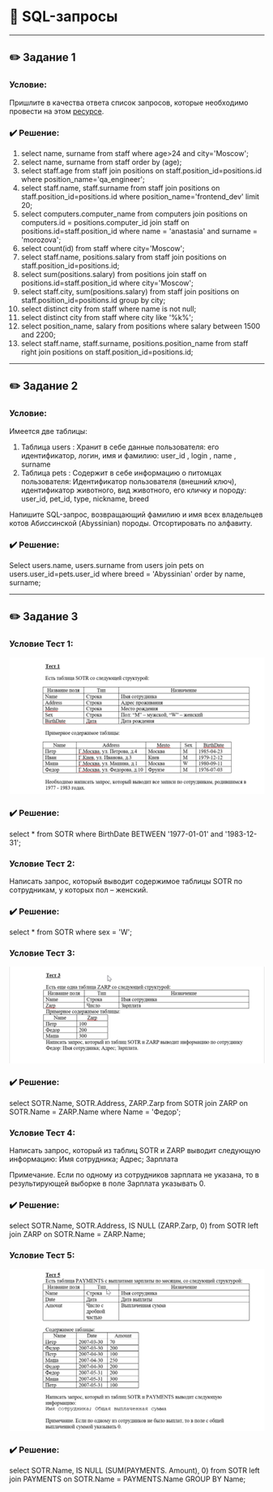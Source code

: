 # 📝 SQL-запросы

---

## ✏️ Задание 1
### Условие: 
Пришлите в качества ответа список запросов, которые необходимо провести на этом [ресурсе](https://qastudio.notion.site/SQL-1459cf7d33c64a0a872e80459d3c9aec).

### ✔️ Решение:
1. select name, surname from staff where age>24 and city='Moscow';
2. select name, surname from staff order by (age);
3. select staff.age from staff join positions on staff.position_id=positions.id where position_name='qa_engineer';
4. select staff.name, staff.surname from staff join positions on staff.position_id=positions.id where position_name='frontend_dev' limit 20;
5. select computers.computer_name from computers join positions on computers.id = positions.computer_id join staff on positions.id=staff.position_id where name = 'anastasia' and surname = 'morozova';
6. select count(id) from staff where city='Moscow';
7. select staff.name, positions.salary from staff join positions on staff.position_id=positions.id;
8. select sum(positions.salary) from positions join staff on positions.id=staff.position_id where city='Moscow';
9. select staff.city, sum(positions.salary) from staff join positions on staff.position_id=positions.id group by city;
10. select distinct city from staff where name is not null;
11. select distinct city from staff where city like '%k%';
12. select position_name, salary from positions where salary between 1500 and 2200;
13. select staff.name, staff.surname, positions.position_name from staff right join positions on staff.position_id=positions.id;

---

## ✏️ Задание 2
### Условие: 
Имеется две таблицы:

1. Таблица users : Хранит в себе данные пользователя: его идентификатор, логин, имя и фамилию: user_id , login , name , surname
2. Таблица pets : Содержит в себе информацию о питомцах пользователя: Идентификатор пользователя (внешний ключ), идентификатор животного, вид животного, его кличку и породу: user_id, pet_id, type, nickname, breed
   
Напишите SQL-запрос, возвращающий фамилию и имя всех владельцев котов Абиссинской (Abyssinian) породы. Отсортировать по алфавиту.

### ✔️ Решение:
Select users.name, users.surname from users join pets on users.user_id=pets.user_id where breed = 'Abyssinian' order by name, surname;

---

## ✏️ Задание 3
### Условие Тест 1: 
![](https://github.com/kulichkinayuliya/SQL/blob/main/file/WINWORD_8VT72x7rGd.png)

### ✔️ Решение:
select * from SOTR where BirthDate BETWEEN '1977-01-01' and '1983-12-31';

### Условие Тест 2: 
Написать запрос, который выводит содержимое таблицы SOTR по сотрудникам, у которых пол – женский.

### ✔️ Решение:
select * from SOTR where sex = 'W';

### Условие Тест 3:
![](https://github.com/kulichkinayuliya/SQL/blob/main/file/WINWORD_MzLTMfe2z9.png)

### ✔️ Решение:
select SOTR.Name, SOTR.Address, ZARP.Zarp from SOTR join ZARP on SOTR.Name = ZARP.Name where Name = 'Федор';

### Условие Тест 4: 
Написать запрос, который из таблиц SOTR и ZARP выводит следующую информацию: Имя сотрудника; Адрес; Зарплата

Примечание. Если по одному из сотрудников зарплата не указана, то в результирующей выборке в поле Зарплата указывать 0.

### ✔️ Решение:
select SOTR.Name, SOTR.Address, IS NULL (ZARP.Zarp, 0) from SOTR left join ZARP on SOTR.Name = ZARP.Name;

### Условие Тест 5: 
![](https://github.com/kulichkinayuliya/SQL/blob/main/file/WINWORD_mSTenuK1W7.png)

### ✔️ Решение:
select SOTR.Name, IS NULL (SUM(PAYMENTS. Amount), 0) from SOTR left join PAYMENTS on SOTR.Name = PAYMENTS.Name GROUP BY Name;


   
